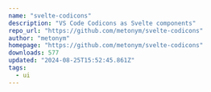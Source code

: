 ```yaml
---
name: "svelte-codicons"
description: "VS Code Codicons as Svelte components"
repo_url: "https://github.com/metonym/svelte-codicons"
author: "metonym"
homepage: "https://github.com/metonym/svelte-codicons"
downloads: 577
updated: "2024-08-25T15:52:45.861Z"
tags: 
  - ui
---
```

